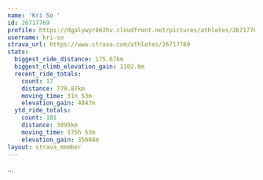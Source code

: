 ```yaml
---
name: 'Kri So '
id: 26717769
profile: https://dgalywyr863hv.cloudfront.net/pictures/athletes/26717769/7761026/14/large.jpg
username: kri-so
strava_url: https://www.strava.com/athletes/26717769
stats:
  biggest_ride_distance: 175.67km
  biggest_climb_elevation_gain: 1102.6m
  recent_ride_totals:
    count: 17
    distance: 779.87km
    moving_time: 31h 53m
    elevation_gain: 4847m
  ytd_ride_totals:
    count: 101
    distance: 3895km
    moving_time: 175h 53m
    elevation_gain: 35604m
layout: strava_member
--- 
```

...
